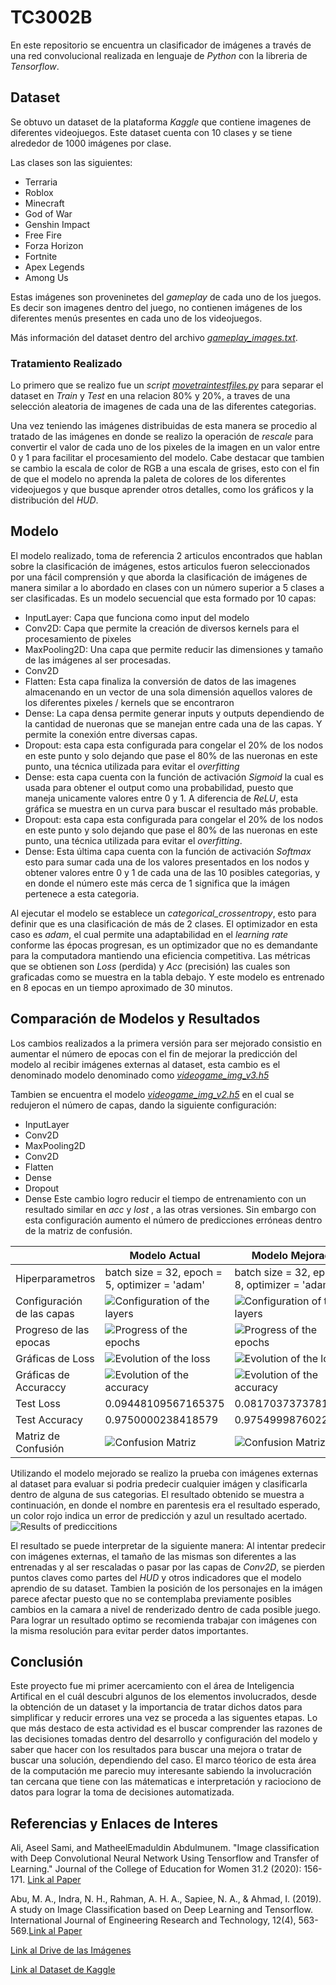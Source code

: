 # TC3002B

En este repositorio se encuentra un clasificador de imágenes a través de una red convolucional realizada en lenguaje de _Python_ con la libreria de _Tensorflow_. 

## Dataset

Se obtuvo un dataset de la plataforma _Kaggle_ que contiene imagenes de diferentes videojuegos. Este dataset cuenta con 10 clases y se tiene alrededor de 1000 imágenes por clase.

Las clases son las siguientes:
* Terraria
* Roblox
* Minecraft
* God of War
* Genshin Impact
* Free Fire
* Forza Horizon
* Fortnite
* Apex Legends
* Among Us

Estas imágenes son proveninetes del _gameplay_ de cada uno de los juegos. Es decir son imagenes dentro del juego, no contienen imágenes de los diferentes menús presentes en cada uno de los videojuegos.

Más información del dataset dentro del archivo [*gameplay_images.txt*](https://github.com/AdrenalChip/TC3002B/blob/main/gameplay_images.txt). 

### Tratamiento Realizado

Lo primero que se realizo fue un _script_ [*movetraintestfiles.py*](https://github.com/AdrenalChip/TC3002B/blob/main/movetraintestfiles.py) para separar el dataset en _Train_ y _Test_ en una relacion 80% y 20%, a traves de una selección aleatoria de imagenes de cada una de las diferentes categorias.

Una vez teniendo las imágenes distribuidas de esta manera se procedio al tratado de las imágenes en donde se realizo la operación de _rescale_ para convertir el valor de cada uno de los pixeles de la imagen en un valor entre 0 y 1 para facilitar el procesamiento del modelo.  Cabe destacar que tambien se cambio la escala de color de RGB a una escala de grises, esto con el fin de que el modelo no aprenda la paleta de colores de los diferentes videojuegos y que busque aprender otros detalles, como los gráficos y la distribución del _HUD_.

## Modelo

El modelo realizado, toma de referencia 2 articulos encontrados que hablan sobre la clasificación de imágenes, estos articulos fueron seleccionados por una fácil comprensión y que aborda la clasificación de imágenes de manera similar a lo abordado en clases con un número superior a 5 clases a ser clasificadas. 
Es un modelo secuencial que esta formado por 10 capas:
* InputLayer: Capa que funciona como input del modelo
* Conv2D: Capa que permite la creación de diversos kernels para el procesamiento de pixeles
* MaxPooling2D: Una capa que permite reducir las dimensiones y tamaño de las imágenes al ser procesadas.
* Conv2D
* Flatten: Esta capa finaliza la conversión de datos de las imagenes almacenando en un vector de una sola dimensión aquellos valores de los diferentes pixeles / kernels que se encontraron
* Dense: La capa densa permite generar inputs y outputs dependiendo de la cantidad de nueronas que se manejan entre cada una de las capas. Y permite la conexión entre diversas capas. 
* Dropout: esta capa esta configurada para congelar el 20% de los nodos en este punto y solo dejando que pase el 80% de las nueronas en este punto, una técnica utilizada para evitar el _overfitting_
* Dense: esta capa cuenta con la función de activación _Sigmoid_ la cual es usada para obtener el output como una probabilidad, puesto que maneja unicamente valores entre 0 y 1. A diferencia de _ReLU_, esta gráfica se muestra en un curva para buscar el resultado más probable. 
* Dropout: esta capa esta configurada para congelar el 20% de los nodos en este punto y solo dejando que pase el 80% de las nueronas en este punto, una técnica utilizada para evitar el _overfitting_.
* Dense: Esta última capa cuenta con la función de activación _Softmax_ esto para sumar cada una de los valores presentados en los nodos y obtener valores entre 0 y 1 de cada una de las 10 posibles categorias, y en donde el número este más cerca de 1 significa que la imágen pertenece a esta categoria. 

Al ejecutar el modelo se establece un _categorical_crossentropy_, esto para definir que es una clasificación de más de 2 clases. El optimizador en esta caso es _adam_, el cual permite una adaptabilidad en el _learning rate_ conforme las épocas progresan, es un optimizador que no es demandante para la computadora mantiendo una eficiencia competitiva. Las métricas que se obtienen son _Loss_ (perdida) y _Acc_ (precisión) las cuales son graficadas como se muestra en la tabla debajo. Y este modelo es entrenado en 8 epocas en un tiempo aproximado de 30 minutos.

## Comparación de Modelos y Resultados

Los cambios realizados a la primera versión para ser mejorado consistio en aumentar el número de epocas con el fin de mejorar la predicción del modelo al recibir imágenes externas al dataset, esta cambio es el denominado modelo denominado como [*videogame_img_v3.h5*](https://github.com/AdrenalChip/TC3002B/blob/main/videogame_img_v3.h5)

Tambien se encuentra el modelo [*videogame_img_v2.h5*](https://github.com/AdrenalChip/TC3002B/blob/main/videogame_img_v2.h5) en el cual se redujeron el número de capas, dando la siguiente configuración:
* InputLayer
* Conv2D
* MaxPooling2D
* Conv2D
* Flatten
* Dense
* Dropout
* Dense
Este cambio logro reducir el tiempo de entrenamiento con un resultado similar en _acc_ y _lost_ , a las otras versiones. Sin embargo con esta configuración aumento el número de predicciones erróneas dentro de la matriz de confusión.

| | Modelo Actual | Modelo Mejorado |
| -------------- | -------------- | -------- |
| Hiperparametros | batch size = 32, epoch = 5, optimizer = 'adam' | batch size = 32, epoch = 8, optimizer = 'adam'|
| Configuración de las capas | ![Configuration of the layers](imgs/mod_1_config.png) | ![Configuration of the layers](imgs/mod_1_config.png) |
| Progreso de las epocas | ![Progress of the epochs](imgs/mod_1_epochs.png) | ![Progress of the epochs](imgs/mod_2_epochs.png)  |
| Gráficas de Loss | ![Evolution of the loss](imgs/mod_1_loss.png) | ![Evolution of the loss](imgs/mod_2_loss.png) |
| Gráficas de Accuraccy | ![Evolution of the accuracy](imgs/mod_1_acc.png) | ![Evolution of the accuracy](imgs/mod_2_acc.png) |
| Test Loss| 0.09448109567165375 | 0.08170373737812042 |
| Test Accuracy| 0.9750000238418579 | 0.9754999876022339 |
| Matriz de Confusión| ![Confusion Matriz](imgs/mod_1_confu.png) | ![Confusion Matriz](imgs/mod_2_confu.png) |

Utilizando el modelo mejorado se realizo la prueba con imágenes externas al dataset para evaluar si podria predecir cualquier imágen y clasificarla dentro de alguna de sus categorias. El resultado obtenido se muestra a continuación, en donde el nombre en parentesis era el resultado esperado, un color rojo indica un error de predicción y azul un resultado acertado.
![Results of prediccitions](imgs/pred_1.png)

El resultado se puede interpretar de la siguiente manera: Al intentar predecir con imágenes externas, el tamaño de las mismas son diferentes a las entrenadas y al ser rescaladas o pasar por las capas de _Conv2D_, se pierden puntos claves como partes del _HUD_ y otros indicadores que el modelo aprendio de su dataset. Tambien la posición de los personajes en la imágen parece afectar puesto que no se contemplaba previamente posibles cambios en la camara a nivel de renderizado dentro de cada posible juego. Para lograr un resultado optimo se recomienda trabajar con imágenes con la misma resolución para evitar perder datos importantes. 

## Conclusión

Este proyecto fue mi primer acercamiento con el área de Inteligencia Artifical en el cuál descubri algunos de los elementos involucrados, desde la obtención de un dataset y la importancia de tratar dichos datos para simplificar y reducir errores una vez se proceda a las siguentes etapas. Lo que más destaco de esta actividad es el buscar comprender las razones de las decisiones tomadas dentro del desarrollo y configuración del modelo y saber que hacer con los resultados para buscar una mejora o tratar de buscar una solución, dependiendo del caso. El marco téorico de esta área de la computación me parecio muy interesante sabiendo la involucración tan cercana que tiene con las mátematicas e interpretación y raciociono de datos para lograr la toma de decisiones automatizada. 

## Referencias y Enlaces de Interes

Ali, Aseel Sami, and MatheelEmaduldin Abdulmunem. "Image classification with Deep Convolutional Neural Network Using Tensorflow and Transfer of Learning." Journal of the College of Education for Women 31.2 (2020): 156-171.
[Link al Paper](https://www.iasj.net/iasj/download/7e648e76d9363337)

Abu, M. A., Indra, N. H., Rahman, A. H. A., Sapiee, N. A., & Ahmad, I. (2019). A study on Image Classification based on Deep Learning and Tensorflow. International Journal of Engineering Research and Technology, 12(4), 563-569.[Link al Paper](https://www.researchgate.net/profile/Mohd-Azlan-Abu/publication/332850035_A_study_on_Image_Classification_based_on_Deep_Learning_and_Tensorflow/links/5cccd2dfa6fdccc9dd8b3e69/A-study-on-Image-Classification-based-on-Deep-Learning-and-Tensorflow.pdf)

[Link al Drive de las Imágenes](https://drive.google.com/drive/folders/11SkaT7sGMPT6QlXJ7xYzSnjdPyowvUmV?usp=sharing)


[Link al Dataset de Kaggle](https://www.kaggle.com/datasets/aditmagotra/gameplay-images)

